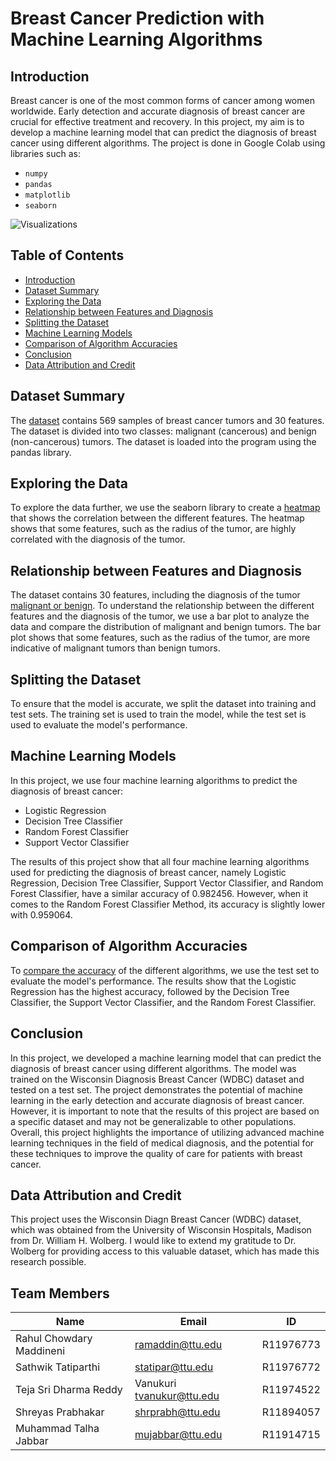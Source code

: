 # Breast Cancer Prediction with Machine Learning Algorithms

## Introduction
Breast cancer is one of the most common forms of cancer among women worldwide. Early detection and accurate diagnosis of breast cancer are crucial for effective treatment and recovery. In this project, my aim is to develop a machine learning model that can predict the diagnosis of breast cancer using different algorithms. The project is done in Google Colab using libraries such as:
- `numpy`
- `pandas`
- `matplotlib`
- `seaborn`

![Visualizations](https://github.com/shrprabh/Breast-Cancer-Prediction-Guided-Proejct/blob/main/Images/Final_Results.jpg)

## Table of Contents
- [Introduction](#introduction)
- [Dataset Summary](#dataset-summary)
- [Exploring the Data](#exploring-the-data)
- [Relationship between Features and Diagnosis](#relationship-between-features-and-diagnosis)
- [Splitting the Dataset](#splitting-the-dataset)
- [Machine Learning Models](#machine-learning-models)
- [Comparison of Algorithm Accuracies](#comparison-of-algorithm-accuracies)
- [Conclusion](#conclusion)
- [Data Attribution and Credit](#data-attribution-and-credit)

## Dataset Summary
The [dataset](https://github.com/shrprabh/Breast_Cancer_Prediction_Project/blob/main/Dataset.csv) contains 569 samples of breast cancer tumors and 30 features. The dataset is divided into two classes: malignant (cancerous) and benign (non-cancerous) tumors. The dataset is loaded into the program using the pandas library.

## Exploring the Data
To explore the data further, we use the seaborn library to create a [heatmap](https://github.com/shrprabh/Breast-Cancer-Prediction-Guided-Proejct/blob/main/Images/Correlation_Plot.png) that shows the correlation between the different features. The heatmap shows that some features, such as the radius of the tumor, are highly correlated with the diagnosis of the tumor.

## Relationship between Features and Diagnosis
The dataset contains 30 features, including the diagnosis of the tumor [malignant or benign](https://github.com/shrprabh/Breast-Cancer-Prediction-Guided-Proejct/blob/main/Images/Cancer_Diagnosis_Plot.png). To understand the relationship between the different features and the diagnosis of the tumor, we use a bar plot to analyze the data and compare the distribution of malignant and benign tumors. 
The bar plot shows that some features, such as the radius of the tumor, are more indicative of malignant tumors than benign tumors.

## Splitting the Dataset
To ensure that the model is accurate, we split the dataset into training and test sets. The training set is used to train the model, while the test set is used to evaluate the model's performance.

## Machine Learning Models
In this project, we use four machine learning algorithms to predict the diagnosis of breast cancer: 
- Logistic Regression
- Decision Tree Classifier
- Random Forest Classifier 
- Support Vector Classifier
  
The results of this project show that all four machine learning algorithms used for predicting the diagnosis of breast cancer, namely Logistic Regression, Decision Tree Classifier, Support Vector Classifier, and Random Forest Classifier, have a similar accuracy of 0.982456. However, when it comes to the Random Forest Classifier Method, its accuracy is slightly lower with 0.959064.

## Comparison of Algorithm Accuracies
To [compare the accuracy](https://github.com/shrprabh/Breast-Cancer-Prediction-Guided-Proejct/blob/main/Images/Accuracy_Plot.png) of the different algorithms, we use the test set to evaluate the model's performance. The results show that the Logistic Regression has the highest accuracy, followed by the Decision Tree Classifier, the Support Vector Classifier, and the Random Forest Classifier.

## Conclusion
In this project, we developed a machine learning model that can predict the diagnosis of breast cancer using different algorithms. The model was trained on the Wisconsin Diagnosis Breast Cancer (WDBC) dataset and tested on a test set. 
The project demonstrates the potential of machine learning in the early detection and accurate diagnosis of breast cancer. However, it is important to note that the results of this project are based on a specific dataset and may not be generalizable to other populations. 
Overall, this project highlights the importance of utilizing advanced machine learning techniques in the field of medical diagnosis, and the potential for these techniques to improve the quality of care for patients with breast cancer.

## Data Attribution and Credit
This project uses the Wisconsin Diagn Breast Cancer (WDBC) dataset, which was obtained from the University of Wisconsin Hospitals, Madison from Dr. William H. Wolberg. I would like to extend my gratitude to Dr. Wolberg for providing access to this valuable dataset, which has made this research possible.

## Team Members

| Name                      | Email                | ID        |
|---------------------------|----------------------|-----------|
| Rahul Chowdary Maddineni  | ramaddin@ttu.edu     | R11976773 |
| Sathwik Tatiparthi        | statipar@ttu.edu     | R11976772 |
| Teja Sri Dharma Reddy     | Vanukuri tvanukur@ttu.edu | R11974522 |
| Shreyas Prabhakar         | shrprabh@ttu.edu     | R11894057 |
| Muhammad Talha Jabbar     | mujabbar@ttu.edu     | R11914715 |
